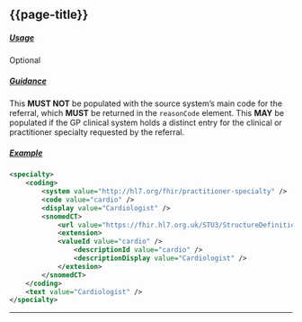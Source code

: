 ## {{page-title}}

<h5><ins>Usage</ins></h5>

<span class="mro-circle optional" title="Optional"></span> Optional

<h5><ins>Guidance</ins></h5>

This **MUST NOT** be populated with the source system’s main code for the referral, which **MUST** be returned in the `reasonCode` element. This **MAY** be populated if the GP clinical system holds a distinct entry for the clinical or practitioner specialty requested by the referral.

<h5><ins>Example</ins></h5>

```xml
<specialty>
    <coding>
        <system value="http://hl7.org/fhir/practitioner-specialty" />
        <code value="cardio" />
        <display value="Cardiologist" />
        <snomedCT>
            <url value="https://fhir.hl7.org.uk/STU3/StructureDefinition/Extension-coding-sctdescid" />
            <extension>
            <valueId value="cardio" />
                <descriptionId value="cardio" />
                <descriptionDisplay value="Cardiologist" />
            </extesion>
        </snomedCT>
    </coding>
    <text value="Cardiologist" />
</specialty>
```
---